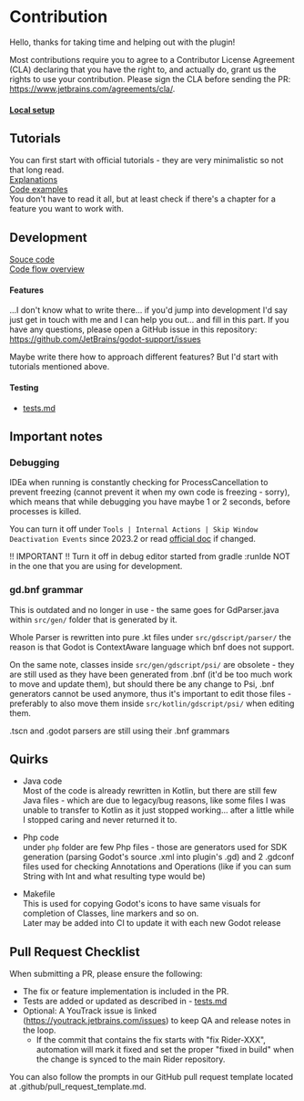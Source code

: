 # Contribution

Hello, thanks for taking time and helping out with the plugin!

Most contributions require you to agree to a Contributor License Agreement (CLA) declaring that you have the right to, and actually do, grant us the rights to use your contribution. Please sign the CLA before sending the PR: https://www.jetbrains.com/agreements/cla/.

#### [Local setup](documentation%2Fcontribution%2Flocal_setup.md)

## Tutorials

You can first start with official tutorials - they are very minimalistic so not that long read.  
[Explanations](https://plugins.jetbrains.com/docs/intellij/syntax-highlighting-and-error-highlighting.html)  
[Code examples](https://plugins.jetbrains.com/docs/intellij/syntax-highlighter-and-color-settings-page.html)  
You don't have to read it all, but at least check if there's a chapter for a feature you want to work with.

## Development

[Souce code](documentation%2Fcontribution%2Fsouce_code.md)  
[Code flow overview](documentation%2Fcontribution%2Fcode_flow.md)

#### Features

...I don't know what to write there... if you'd jump into development I'd say just get in touch with me and I can help you out... and fill in this part. If you have any questions, please open a GitHub issue in this repository: https://github.com/JetBrains/godot-support/issues

Maybe write there how to approach different features? But I'd start with tutorials mentioned above.

#### Testing
- [tests.md](documentation/contribution/tests.md)

## Important notes

### Debugging

IDEa when running is constantly checking for ProcessCancellation to prevent freezing (cannot prevent it when my own code is freezing - sorry), which means that while debugging you have maybe 1 or 2 seconds, before processes is killed.  

You can turn it off under `Tools | Internal Actions | Skip Window Deactivation Events` since 2023.2 or read [official doc](https://plugins.jetbrains.com/docs/intellij/general-threading-rules.html#disabling-processcanceledexception) if changed.

!! IMPORTANT !! Turn it off in debug editor started from gradle :runIde NOT in the one that you are using for development.

### gd.bnf grammar

This is outdated and no longer in use - the same goes for GdParser.java within `src/gen/` folder that is generated by it.

Whole Parser is rewritten into pure .kt files under `src/gdscript/parser/` the reason is that Godot is ContextAware language which bnf does not support.

On the same note, classes inside `src/gen/gdscript/psi/` are obsolete - they are still used as they have been generated from .bnf (it'd be too much work to move and update them), but should there be any change to Psi, .bnf generators cannot be used anymore, thus it's important to edit those files - preferably to also move them inside `src/kotlin/gdscript/psi/` when editing them.

.tscn and .godot parsers are still using their .bnf grammars

## Quirks

- Java code  
Most of the code is already rewritten in Kotlin, but there are still few Java files - which are due to legacy/bug reasons, like some files I was unable to transfer to Kotlin as it just stopped working... after a little while I stopped caring and never returned it to.


- Php code  
under `php` folder are few Php files - those are generators used for SDK generation (parsing Godot's source .xml into plugin's .gd)
and 2 .gdconf files used for checking Annotations and Operations (like if you can sum String with Int and what resulting type would be)


- Makefile  
This is used for copying Godot's icons to have same visuals for completion of Classes, line markers and so on.  
Later may be added into CI to update it with each new Godot release


## Pull Request Checklist

When submitting a PR, please ensure the following:

- The fix or feature implementation is included in the PR.
- Tests are added or updated as described in - [tests.md](documentation/contribution/tests.md)
- Optional: A YouTrack issue is linked (https://youtrack.jetbrains.com/issues) to keep QA and release notes in the loop.
  - If the commit that contains the fix starts with "fix Rider-XXX", automation will mark it fixed and set the proper "fixed in build" when the change is synced to the main Rider repository.

You can also follow the prompts in our GitHub pull request template located at .github/pull_request_template.md.
